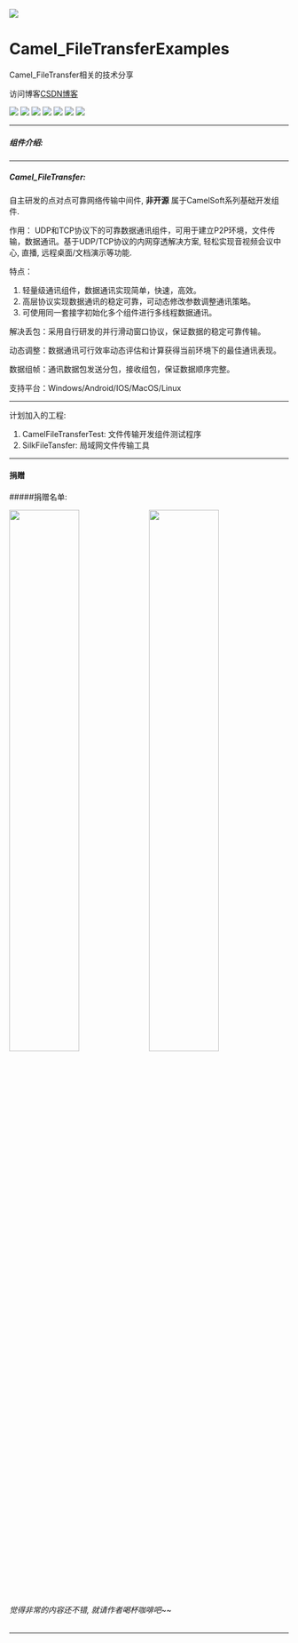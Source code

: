 ﻿
![](https://github.com/zhengtianzuo/Camel_FileTransferExamples/blob/master/Camel_FileTransferExamples.jpg?raw=true)

# Camel_FileTransferExamples
 Camel_FileTransfer相关的技术分享

访问博客[CSDN博客](http://blog.csdn.net/zhengtianzuo06)

![](https://img.shields.io/badge/%E7%89%88%E6%9D%83%E8%AE%B8%E5%8F%AF-MIT-orange.svg)
![](https://img.shields.io/badge/Qt-5.9-blue.svg)
![](https://img.shields.io/badge/VS-2015-blue.svg)
![](https://img.shields.io/badge/QtQuick-2.0-blue.svg)
![](https://img.shields.io/badge/Camel_FileTransfer-1.0.0.0-blue.svg)
![](https://img.shields.io/badge/%E7%89%88%E6%9C%AC-1.0.0.0-blue.svg)
![](https://img.shields.io/badge/%E7%BC%96%E8%AF%91-%E6%88%90%E5%8A%9F-brightgreen.svg)

***
##### 组件介绍:
***
##### Camel_FileTransfer:
自主研发的点对点可靠网络传输中间件, **非开源** 属于CamelSoft系列基础开发组件.

作用： UDP和TCP协议下的可靠数据通讯组件，可用于建立P2P环境，文件传输，数据通讯。基于UDP/TCP协议的内网穿透解决方案, 轻松实现音视频会议中心, 直播, 远程桌面/文档演示等功能.

特点：

1. 轻量级通讯组件，数据通讯实现简单，快速，高效。
2. 高层协议实现数据通讯的稳定可靠，可动态修改参数调整通讯策略。
3. 可使用同一套接字初始化多个组件进行多线程数据通讯。

解决丢包：采用自行研发的并行滑动窗口协议，保证数据的稳定可靠传输。

动态调整：数据通讯可行效率动态评估和计算获得当前环境下的最佳通讯表现。

数据组帧：通讯数据包发送分包，接收组包，保证数据顺序完整。

支持平台：Windows/Android/IOS/MacOS/Linux



***
计划加入的工程:
1. CamelFileTransferTest: 文件传输开发组件测试程序
2. SilkFileTansfer: 局域网文件传输工具



***
#### **捐赠**
#####捐赠名单:



<img src="https://github.com/zhengtianzuo/zhengtianzuo.github.io/blob/master/weixin.jpg?raw=true" width="50%" height="50%" /><img src="https://github.com/zhengtianzuo/zhengtianzuo.github.io/blob/master/zhifubao.jpg?raw=true" width="50%" height="50%" />

###### 觉得非常的内容还不错, 就请作者喝杯咖啡吧~~
***